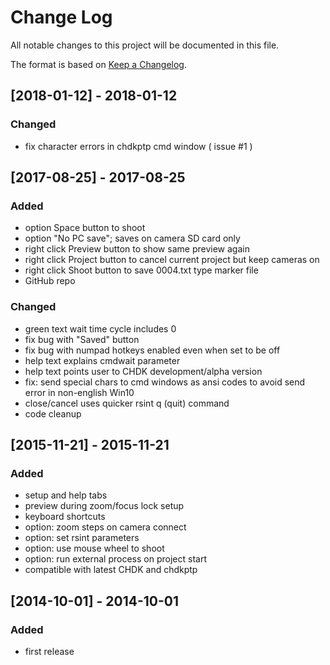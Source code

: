 # Change Log
All notable changes to this project will be documented in this file.

The format is based on [Keep a Changelog](http://keepachangelog.com/).

## [2018-01-12] - 2018-01-12
### Changed
- fix character errors in chdkptp cmd window ( issue #1 )

## [2017-08-25] - 2017-08-25
### Added
- option Space button to shoot
- option "No PC save"; saves on camera SD card only
- right click Preview button to show same preview again
- right click Project button to cancel current project but keep cameras on
- right click Shoot button to save 0004.txt type marker file
- GitHub repo

### Changed
- green text wait time cycle includes 0
- fix bug with "Saved" button
- fix bug with numpad hotkeys enabled even when set to be off
- help text explains cmdwait parameter
- help text points user to CHDK development/alpha version
- fix: send special chars to cmd windows as ansi codes to avoid send error in non-english Win10
- close/cancel uses quicker rsint q (quit) command
- code cleanup

## [2015-11-21] - 2015-11-21
### Added
- setup and help tabs
- preview during zoom/focus lock setup
- keyboard shortcuts
- option: zoom steps on camera connect
- option: set rsint parameters
- option: use mouse wheel to shoot
- option: run external process on project start
- compatible with latest CHDK and chdkptp

## [2014-10-01] - 2014-10-01
### Added
- first release
